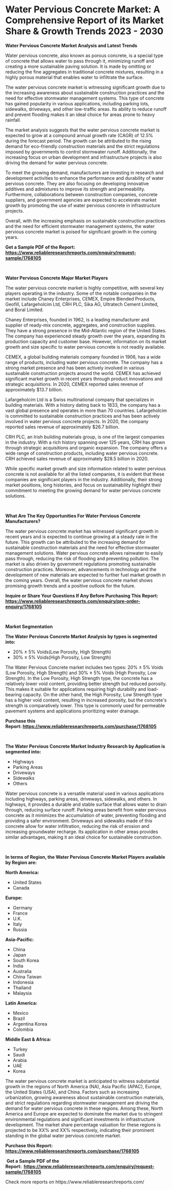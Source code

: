 <p><h1>Water Pervious Concrete Market: A Comprehensive Report of its Market Share & Growth Trends 2023 - 2030</h1></p><p><strong>Water Pervious Concrete Market Analysis and Latest Trends</strong></p>
<p><p>Water pervious concrete, also known as porous concrete, is a special type of concrete that allows water to pass through it, minimizing runoff and creating a more sustainable paving solution. It is made by omitting or reducing the fine aggregates in traditional concrete mixtures, resulting in a highly porous material that enables water to infiltrate the surface.</p><p>The water pervious concrete market is witnessing significant growth due to the increasing awareness about sustainable construction practices and the need for effective stormwater management systems. This type of concrete has gained popularity in various applications, including parking lots, sidewalks, driveways, and other low-traffic areas. Its ability to reduce runoff and prevent flooding makes it an ideal choice for areas prone to heavy rainfall.</p><p>The market analysis suggests that the water pervious concrete market is expected to grow at a compound annual growth rate (CAGR) of 12.5% during the forecast period. The growth can be attributed to the rising demand for eco-friendly construction materials and the strict regulations imposed by governments to control stormwater runoff. Additionally, the increasing focus on urban development and infrastructure projects is also driving the demand for water pervious concrete.</p><p>To meet the growing demand, manufacturers are investing in research and development activities to enhance the performance and durability of water pervious concrete. They are also focusing on developing innovative additives and admixtures to improve its strength and permeability. Furthermore, collaborations between construction companies, concrete suppliers, and government agencies are expected to accelerate market growth by promoting the use of water pervious concrete in infrastructure projects.</p><p>Overall, with the increasing emphasis on sustainable construction practices and the need for efficient stormwater management systems, the water pervious concrete market is poised for significant growth in the coming years.</p></p>
<p><strong>Get a Sample PDF of the Report:&nbsp; <a href="https://www.reliableresearchreports.com/enquiry/request-sample/1768105">https://www.reliableresearchreports.com/enquiry/request-sample/1768105</a></strong></p>
<p>&nbsp;</p>
<p><strong>Water Pervious Concrete Major Market Players</strong></p>
<p><p>The water pervious concrete market is highly competitive, with several key players operating in the industry. Some of the notable companies in the market include Chaney Enterprises, CEMEX, Empire Blended Products, Geofill, Lafargeholcim Ltd, CRH PLC, Sika AG, Ultratech Cement Limited, and Boral Limited.</p><p>Chaney Enterprises, founded in 1962, is a leading manufacturer and supplier of ready-mix concrete, aggregates, and construction supplies. They have a strong presence in the Mid-Atlantic region of the United States. The company has experienced steady growth over the years, expanding its production capacity and customer base. However, information on its market growth and size specific to water pervious concrete is not readily available.</p><p>CEMEX, a global building materials company founded in 1906, has a wide range of products, including water pervious concrete. The company has a strong market presence and has been actively involved in various sustainable construction projects around the world. CEMEX has achieved significant market growth in recent years through product innovations and strategic acquisitions. In 2020, CEMEX reported sales revenue of approximately $13.7 billion.</p><p>Lafargeholcim Ltd is a Swiss multinational company that specializes in building materials. With a history dating back to 1833, the company has a vast global presence and operates in more than 70 countries. Lafargeholcim is committed to sustainable construction practices and has been actively involved in water pervious concrete projects. In 2020, the company reported sales revenue of approximately $26.7 billion.</p><p>CRH PLC, an Irish building materials group, is one of the largest companies in the industry. With a rich history spanning over 125 years, CRH has grown through strategic acquisitions and organic expansion. The company offers a wide range of construction products, including water pervious concrete. CRH achieved sales revenue of approximately $28.5 billion in 2020.</p><p>While specific market growth and size information related to water pervious concrete is not available for all the listed companies, it is evident that these companies are significant players in the industry. Additionally, their strong market positions, long histories, and focus on sustainability highlight their commitment to meeting the growing demand for water pervious concrete solutions.</p></p>
<p>&nbsp;</p>
<p><strong>What Are The Key Opportunities For Water Pervious Concrete Manufacturers?</strong></p>
<p><p>The water pervious concrete market has witnessed significant growth in recent years and is expected to continue growing at a steady rate in the future. This growth can be attributed to the increasing demand for sustainable construction materials and the need for effective stormwater management solutions. Water pervious concrete allows rainwater to easily pass through, reducing the risk of flooding and preventing pollution. The market is also driven by government regulations promoting sustainable construction practices. Moreover, advancements in technology and the development of new materials are expected to further fuel market growth in the coming years. Overall, the water pervious concrete market shows promising growth trends and a positive outlook for the future.</p></p>
<p><strong>Inquire or Share Your Questions If Any Before Purchasing This Report: <a href="https://www.reliableresearchreports.com/enquiry/pre-order-enquiry/1768105">https://www.reliableresearchreports.com/enquiry/pre-order-enquiry/1768105</a></strong></p>
<p>&nbsp;</p>
<p><strong>Market Segmentation</strong></p>
<p><strong>The Water Pervious Concrete Market Analysis by types is segmented into:</strong></p>
<p><ul><li>20% ± 5% Voids(Low Porosity, High Strength)</li><li>30% ± 5% Voids(High Porosity, Low Strength)</li></ul></p>
<p><p>The Water Pervious Concrete market includes two types: 20% ± 5% Voids (Low Porosity, High Strength) and 30% ± 5% Voids (High Porosity, Low Strength). In the Low Porosity, High Strength type, the concrete has a relatively lower void content, providing better strength but reduced porosity. This makes it suitable for applications requiring high durability and load-bearing capacity. On the other hand, the High Porosity, Low Strength type has a higher void content, resulting in increased porosity, but the concrete's strength is comparatively lower. This type is commonly used for permeable pavement systems and applications prioritizing water drainage.</p></p>
<p><strong>Purchase this Report:&nbsp;<a href="https://www.reliableresearchreports.com/purchase/1768105">https://www.reliableresearchreports.com/purchase/1768105</a></strong></p>
<p>&nbsp;</p>
<p><strong>The Water Pervious Concrete Market Industry Research by Application is segmented into:</strong></p>
<p><ul><li>Highways</li><li>Parking Areas</li><li>Driveways</li><li>Sidewalks</li><li>Others</li></ul></p>
<p><p>Water pervious concrete is a versatile material used in various applications including highways, parking areas, driveways, sidewalks, and others. In highways, it provides a durable and stable surface that allows water to drain through, reducing surface runoff. Parking areas benefit from water pervious concrete as it minimizes the accumulation of water, preventing flooding and providing a safer environment. Driveways and sidewalks made of this concrete allow for water infiltration, reducing the risk of erosion and increasing groundwater recharge. Its application in other areas provides similar advantages, making it an ideal choice for sustainable construction.</p></p>
<p>&nbsp;</p>
<p><strong>In terms of Region, the Water Pervious Concrete Market Players available by Region are:</strong></p>
<p>
    <p> <strong> North America: </strong>
        <ul>
            <li>United States</li>
            <li>Canada</li>
        </ul>
        </p> 
    <p> <strong> Europe: </strong>
        <ul>
            <li>Germany</li>
            <li>France</li>
            <li>U.K.</li>
            <li>Italy</li>
            <li>Russia</li>
        </ul>
        </p> 
    <p> <strong> Asia-Pacific: </strong>
        <ul>
            <li>China</li>
            <li>Japan</li>
            <li>South Korea</li>
            <li>India</li>
            <li>Australia</li>
            <li>China Taiwan</li>
            <li>Indonesia</li>
            <li>Thailand</li>
            <li>Malaysia</li>
        </ul>
        </p> 
    <p> <strong> Latin America: </strong>
        <ul>
            <li>Mexico</li>
            <li>Brazil</li>
            <li>Argentina Korea</li>
            <li>Colombia</li>
        </ul>
        </p> 
    <p> <strong> Middle East & Africa: </strong>
        <ul>
            <li>Turkey</li>
            <li>Saudi</li>
            <li>Arabia</li>
            <li>UAE</li>
            <li>Korea</li>
        </ul>
    </p>
    </p>
<p><p>The water pervious concrete market is anticipated to witness substantial growth in the regions of North America (NA), Asia Pacific (APAC), Europe, the United States (USA), and China. Factors such as increasing urbanization, growing awareness about sustainable construction materials, and strict regulations regarding stormwater management are driving the demand for water pervious concrete in these regions. Among these, North America and Europe are expected to dominate the market due to stringent environmental regulations and significant investments in infrastructure development. The market share percentage valuation for these regions is projected to be XX% and XX% respectively, indicating their prominent standing in the global water pervious concrete market.</p></p>
<p><strong>Purchase this Report: <a href="https://www.reliableresearchreports.com/purchase/1768105">https://www.reliableresearchreports.com/purchase/1768105</a></strong></p>
<p>&nbsp;<strong>Get a Sample PDF of the Report:&nbsp;&nbsp;<a href="https://www.reliableresearchreports.com/enquiry/request-sample/1768105">https://www.reliableresearchreports.com/enquiry/request-sample/1768105</a></strong></p>
<p><strong></strong></p>
<p>Check more reports on https://www.reliableresearchreports.com/</p>